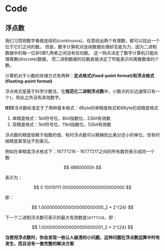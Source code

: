 # Code


## 浮点数

我们习惯把数字看做连续的(continuous)，任意给出两个有理数，都可以找出一个位于它们之间的数。
但是，数字计算机对连续数据处理却无能为力，因为二进制数据中的每一位非0即1,两者之间没有任何数。
这一特点决定了数字计算机只能处理离散(discrete)数据。
而二进制数据的位数直接决定了所能表示的离散数值的个数。

计算机对于小数的存储方式有两种：**定点格式(fixed-point format)**和**浮点格式(floating-point format)**

浮点格式是基于科学计数法，在**规范化二进制浮点数**中，小数点的左边通常只有一个`1`，除此之外没有其他数字。


**IEEE**浮点数标准定于了两种基本格式：4Byte的单精度格式和8Byte的双精度格式

1. 单精度格式：1bit符号位，8bit指数位，23bit有效数
2. 双精度格式：1bit符号位，11bit指数位，52bit有效数

浮点数的精度依赖于指数的值，有时浮点数可以精确到比美分还小的单位，但有时候精度甚至达不到美元。

例如在单精度浮点格式下：16777216 - 16777217之间的所有数将表示成同一个数:


<center> $$ 4B800000h $$ </center>

表示为：

<center> $$ 0 10010111 00000000000000000000000 $$ </center>

即：

<center> $$ 1.00000000000000000000000_2 * 2^{24} $$ </center>

下一个二进制浮点数可表示的最大有效数是`16777218`，即：

<center> $$ 1.00000000000000000000001_2 * 2^{24} $$ </center>


**当使用浮点数时，你会发现一些让人崩溃的小问题，这种问题在浮点数运算中时有发生，而且没有一套完整的解决方案**

